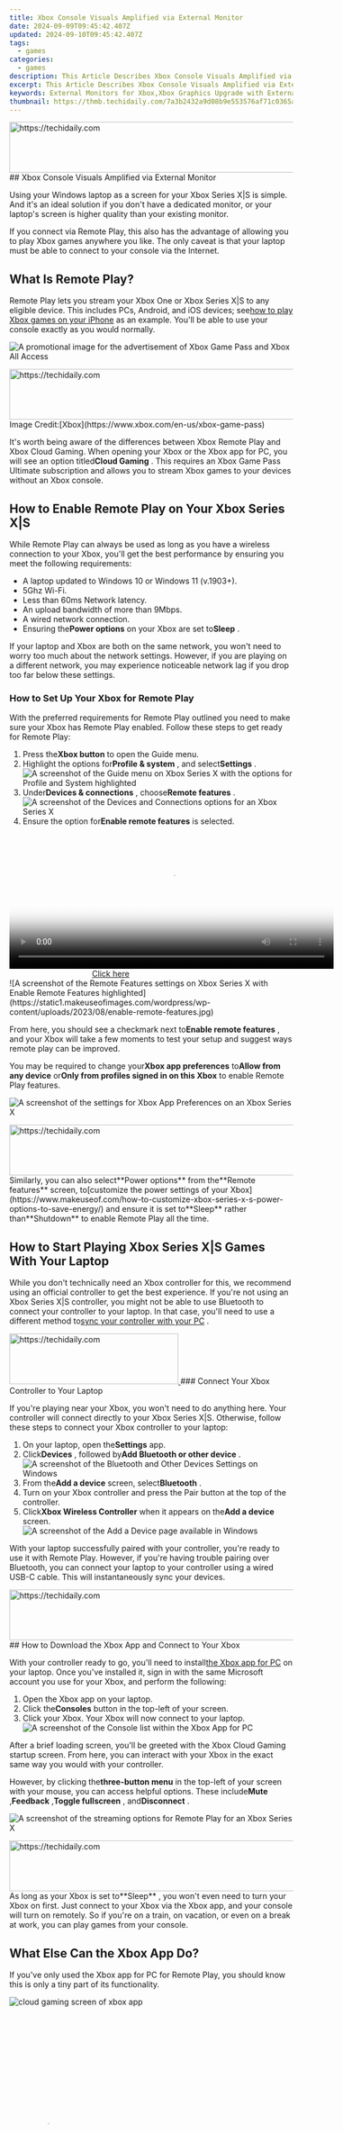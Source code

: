 ```yaml
---
title: Xbox Console Visuals Amplified via External Monitor
date: 2024-09-09T09:45:42.407Z
updated: 2024-09-10T09:45:42.407Z
tags:
  - games
categories:
  - games
description: This Article Describes Xbox Console Visuals Amplified via External Monitor
excerpt: This Article Describes Xbox Console Visuals Amplified via External Monitor
keywords: External Monitors for Xbox,Xbox Graphics Upgrade with External Screens,External Monitor Compatible Xbox,Xbox Console External Display Setup,Maximize Xbox Visuals with Monitors,Enhancing Gaming Experience with Xbox External Monitor,Xbox Display Extension Using External Monitors
thumbnail: https://thmb.techidaily.com/7a3b2432a9d08b9e553576af71c0365aa49f025a4ccec0f85070f5a5f457c917.jpg
---
```


<!-- affiliate ads begin -->
<a href="https://appsumo.8odi.net/c/5597632/2118310/7443" target="_top" id="2118310">
  <img src="//a.impactradius-go.com/display-ad/7443-2118310" border="0" alt="https://techidaily.com" width="600" height="90"/>
</a>
<img height="0" width="0" src="https://appsumo.8odi.net/i/5597632/2118310/7443" style="position:absolute;visibility:hidden;" border="0" />
<!-- affiliate ads end -->
## Xbox Console Visuals Amplified via External Monitor

 Using your Windows laptop as a screen for your Xbox Series X|S is simple. And it's an ideal solution if you don't have a dedicated monitor, or your laptop's screen is higher quality than your existing monitor.

 If you connect via Remote Play, this also has the advantage of allowing you to play Xbox games anywhere you like. The only caveat is that your laptop must be able to connect to your console via the Internet.

## What Is Remote Play?

 Remote Play lets you stream your Xbox One or Xbox Series X|S to any eligible device. This includes PCs, Android, and iOS devices; see[how to play Xbox games on your iPhone](https://www.makeuseof.com/how-to-play-xbox-games-iphone-ipad/) as an example. You'll be able to use your console exactly as you would normally.

![A promotional image for the advertisement of Xbox Game Pass and Xbox All Access](https://static1.makeuseofimages.com/wordpress/wp-content/uploads/2023/06/xbox-game-pass-stock-image.jpg)

<!-- affiliate ads begin -->
<a href="https://appsumo.8odi.net/c/5597632/2123727/7443" target="_top" id="2123727">
  <img src="//a.impactradius-go.com/display-ad/7443-2123727" border="0" alt="https://techidaily.com" width="728" height="90"/>
</a>
<img height="0" width="0" src="https://appsumo.8odi.net/i/5597632/2123727/7443" style="position:absolute;visibility:hidden;" border="0" />
<!-- affiliate ads end -->
 Image Credit:[Xbox](https://www.xbox.com/en-us/xbox-game-pass)

 It's worth being aware of the differences between Xbox Remote Play and Xbox Cloud Gaming. When opening your Xbox or the Xbox app for PC, you will see an option titled**Cloud Gaming** . This requires an Xbox Game Pass Ultimate subscription and allows you to stream Xbox games to your devices without an Xbox console.

## How to Enable Remote Play on Your Xbox Series X|S

 While Remote Play can always be used as long as you have a wireless connection to your Xbox, you'll get the best performance by ensuring you meet the following requirements:

* A laptop updated to Windows 10 or Windows 11 (v.1903+).
* 5Ghz Wi-Fi.
* Less than 60ms Network latency.
* An upload bandwidth of more than 9Mbps.
* A wired network connection.
* Ensuring the**Power options** on your Xbox are set to**Sleep** .

 If your laptop and Xbox are both on the same network, you won't need to worry too much about the network settings. However, if you are playing on a different network, you may experience noticeable network lag if you drop too far below these settings.

### How to Set Up Your Xbox for Remote Play

 With the preferred requirements for Remote Play outlined you need to make sure your Xbox has Remote Play enabled. Follow these steps to get ready for Remote Play:

1. Press the**Xbox button** to open the Guide menu.
2. Highlight the options for**Profile & system** , and select**Settings** .  
![A screenshot of the Guide menu on Xbox Series X with the options for Profile and System highlighted](https://static1.makeuseofimages.com/wordpress/wp-content/uploads/2023/07/xbox-guide-menu.jpg)
3. Under**Devices & connections** , choose**Remote features** .  
![A screenshot of the Devices and Connections options for an Xbox Series X](https://static1.makeuseofimages.com/wordpress/wp-content/uploads/2023/08/remote-features.jpg)
4. Ensure the option for**Enable remote features** is selected.  
<!-- affiliate ads begin -->
<span id="1983575">
					<video width="576" height="240" style="cursor:pointer"
           poster="//a.impactradius-go.com/display-clicktoplayimage/1983575.png"
           onclick="if(!this.playClicked){this.play();this.setAttribute('controls',true);this.playClicked=true;}">
	   <source src="//a.impactradius-go.com/display-ad/22993-1983575">
	   <img src="//a.impactradius-go.com/display-clicktoplayimage/1983575.png" style="border: none; height: 100%; width: 100%; object-fit: contain">
	</video>
	<div style="width:360px;text-align:center"><a href="javascript:window.open(decodeURIComponent('https%3A%2F%2Fhomestyler.sjv.io%2Fc%2F5597632%2F1983575%2F22993'), '_blank');void(0);">Click here</a></div>
</span>
<img height="0" width="0" src="https://imp.pxf.io/i/5597632/1983575/22993" style="position:absolute;visibility:hidden;" border="0" />
<!-- affiliate ads end -->
![A screenshot of the Remote Features settings on Xbox Series X with Enable Remote Features highlighted](https://static1.makeuseofimages.com/wordpress/wp-content/uploads/2023/08/enable-remote-features.jpg)

 From here, you should see a checkmark next to**Enable remote features** , and your Xbox will take a few moments to test your setup and suggest ways remote play can be improved.

 You may be required to change your**Xbox app preferences** to**Allow from any device** or**Only from profiles signed in on this Xbox** to enable Remote Play features.

![A screenshot of the settings for Xbox App Preferences on an Xbox Series X](https://static1.makeuseofimages.com/wordpress/wp-content/uploads/2023/08/xbox-app-preferences.jpg)

<!-- affiliate ads begin -->
<a href="https://appsumo.8odi.net/c/5597632/2123740/7443" target="_top" id="2123740">
  <img src="//a.impactradius-go.com/display-ad/7443-2123740" border="0" alt="https://techidaily.com" width="728" height="90"/>
</a>
<img height="0" width="0" src="https://appsumo.8odi.net/i/5597632/2123740/7443" style="position:absolute;visibility:hidden;" border="0" />
<!-- affiliate ads end -->
 Similarly, you can also select**Power options** from the**Remote features** screen, to[customize the power settings of your Xbox](https://www.makeuseof.com/how-to-customize-xbox-series-x-s-power-options-to-save-energy/) and ensure it is set to**Sleep** rather than**Shutdown** to enable Remote Play all the time.

## How to Start Playing Xbox Series X|S Games With Your Laptop

 While you don't technically need an Xbox controller for this, we recommend using an official controller to get the best experience. If you're not using an Xbox Series X|S controller, you might not be able to use Bluetooth to connect your controller to your laptop. In that case, you'll need to use a different method to[sync your controller with your PC](https://www.makeuseof.com/tag/connect-xbox-one-controller-pc/) .

<!-- affiliate ads begin -->
<a href="https://aligracehair.sjv.io/c/5597632/2115931/19272" target="_top" id="2115931">
  <img src="//a.impactradius-go.com/display-ad/19272-2115931" border="0" alt="https://techidaily.com" width="300" height="90"/>
</a>
<img height="0" width="0" src="https://aligracehair.sjv.io/i/5597632/2115931/19272" style="position:absolute;visibility:hidden;" border="0" />
<!-- affiliate ads end -->
### Connect Your Xbox Controller to Your Laptop

 If you're playing near your Xbox, you won't need to do anything here. Your controller will connect directly to your Xbox Series X|S. Otherwise, follow these steps to connect your Xbox controller to your laptop:

1. On your laptop, open the**Settings** app.
2. Click**Devices** , followed by**Add Bluetooth or other device** .  
![A screenshot of the Bluetooth and Other Devices Settings on Windows](https://static1.makeuseofimages.com/wordpress/wp-content/uploads/2023/08/windows-bluetooth-and-other-devices-1.jpg)
3. From the**Add a device** screen, select**Bluetooth** .
4. Turn on your Xbox controller and press the Pair button at the top of the controller.
5. Click**Xbox Wireless Controller** when it appears on the**Add a device** screen.  
![A screenshot of the Add a Device page available in Windows](https://static1.makeuseofimages.com/wordpress/wp-content/uploads/2023/08/windows-add-a-device-1.jpg)

 With your laptop successfully paired with your controller, you're ready to use it with Remote Play. However, if you're having trouble pairing over Bluetooth, you can connect your laptop to your controller using a wired USB-C cable. This will instantaneously sync your devices.

<!-- affiliate ads begin -->
<a href="https://ephamedtechinc.pxf.io/c/5597632/2136622/26400" target="_top" id="2136622">
  <img src="//a.impactradius-go.com/display-ad/26400-2136622" border="0" alt="https://techidaily.com" width="728" height="90"/>
</a>
<img height="0" width="0" src="https://ephamedtechinc.pxf.io/i/5597632/2136622/26400" style="position:absolute;visibility:hidden;" border="0" />
<!-- affiliate ads end -->
## How to Download the Xbox App and Connect to Your Xbox

 With your controller ready to go, you'll need to install[the Xbox app for PC](https://www.xbox.com/en-US/apps/xbox-app-for-pc) on your laptop. Once you've installed it, sign in with the same Microsoft account you use for your Xbox, and perform the following:

1. Open the Xbox app on your laptop.
2. Click the**Consoles** button in the top-left of your screen.
3. Click your Xbox. Your Xbox will now connect to your laptop.  
![A screenshot of the Console list within the Xbox App for PC](https://static1.makeuseofimages.com/wordpress/wp-content/uploads/2023/08/screenshot-2815.jpg)

 After a brief loading screen, you'll be greeted with the Xbox Cloud Gaming startup screen. From here, you can interact with your Xbox in the exact same way you would with your controller.

 However, by clicking the**three-button menu** in the top-left of your screen with your mouse, you can access helpful options. These include**Mute** ,**Feedback** ,**Toggle fullscreen** , and**Disconnect** .

![A screenshot of the streaming options for Remote Play for an Xbox Series X](https://static1.makeuseofimages.com/wordpress/wp-content/uploads/2023/08/xbox-stream-options.jpg)

<!-- affiliate ads begin -->
<a href="https://aligracehair.sjv.io/c/5597632/2115921/19272" target="_top" id="2115921">
  <img src="//a.impactradius-go.com/display-ad/19272-2115921" border="0" alt="https://techidaily.com" width="728" height="90"/>
</a>
<img height="0" width="0" src="https://aligracehair.sjv.io/i/5597632/2115921/19272" style="position:absolute;visibility:hidden;" border="0" />
<!-- affiliate ads end -->
 As long as your Xbox is set to**Sleep** , you won't even need to turn your Xbox on first. Just connect to your Xbox via the Xbox app, and your console will turn on remotely. So if you're on a train, on vacation, or even on a break at work, you can play games from your console.

## What Else Can the Xbox App Do?

 If you've only used the Xbox app for PC for Remote Play, you should know this is only a tiny part of its functionality.

![cloud gaming screen of xbox app](https://static1.makeuseofimages.com/wordpress/wp-content/uploads/2022/05/xbox-app-cloud-gaming.jpg)

<!-- affiliate ads begin -->
<span id="1975648">
					<video width="128" height="480" style="cursor:pointer"
           poster="//a.impactradius-go.com/display-clicktoplayimage/1975648.png"
           onclick="if(!this.playClicked){this.play();this.setAttribute('controls',true);this.playClicked=true;}">
	   <source src="//a.impactradius-go.com/display-ad/22993-1975648">
	   <img src="//a.impactradius-go.com/display-clicktoplayimage/1975648.png" style="border: none; height: 100%; width: 100%; object-fit: contain">
	</video>
	<div style="width:80px;text-align:center"><a href="javascript:window.open(decodeURIComponent('https%3A%2F%2Fhomestyler.sjv.io%2Fc%2F5597632%2F1975648%2F22993'), '_blank');void(0);">Click here</a></div>
</span>
<img height="0" width="0" src="https://imp.pxf.io/i/5597632/1975648/22993" style="position:absolute;visibility:hidden;" border="0" />
<!-- affiliate ads end -->
 The Xbox app primarily serves as the platform for Xbox PC gaming. You can shop for new Xbox games, interact with the Xbox community, and[take advantage of Xbox Game Pass](https://www.makeuseof.com/reasons-to-get-xbox-game-pass/) . Even if your laptop isn't powerful enough to run the newest AAA titles, you can play games via Cloud Gaming.

<!-- affiliate ads begin -->
<span id="1982456">
					<video width="576" height="240" style="cursor:pointer"
           poster="//a.impactradius-go.com/display-clicktoplayimage/1982456.png"
           onclick="if(!this.playClicked){this.play();this.setAttribute('controls',true);this.playClicked=true;}">
	   <source src="//a.impactradius-go.com/display-ad/22993-1982456">
	   <img src="//a.impactradius-go.com/display-clicktoplayimage/1982456.png" style="border: none; height: 100%; width: 100%; object-fit: contain">
	</video>
	<div style="width:360px;text-align:center"><a href="javascript:window.open(decodeURIComponent('https%3A%2F%2Fhomestyler.sjv.io%2Fc%2F5597632%2F1982456%2F22993'), '_blank');void(0);">Click here</a></div>
</span>
<img height="0" width="0" src="https://imp.pxf.io/i/5597632/1982456/22993" style="position:absolute;visibility:hidden;" border="0" />
<!-- affiliate ads end -->
## You're Now Ready to Use Remote Play on Your Laptop

 As previously discussed, Remote Play is available on more than just PC. You can install the Xbox app on iOS and Android devices, so you can play wherever your phone is. However, you might want a stand to hold your phone because you'll need a controller to play.

 If you don't have a console or want to play with a friend who doesn't have one, you'll want to give Xbox Cloud Gaming a shot. You don't even need an official Xbox controller for this, just a Game Pass Ultimate subscription.


<ins class="adsbygoogle"
     style="display:block"
     data-ad-format="autorelaxed"
     data-ad-client="ca-pub-7571918770474297"
     data-ad-slot="1223367746"></ins>



<ins class="adsbygoogle"
     style="display:block"
     data-ad-client="ca-pub-7571918770474297"
     data-ad-slot="8358498916"
     data-ad-format="auto"
     data-full-width-responsive="true"></ins>


